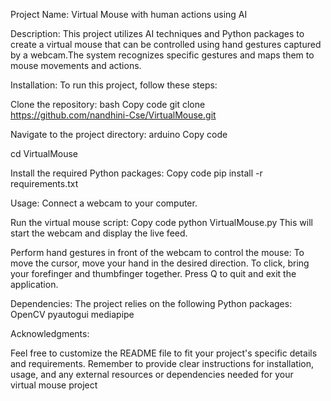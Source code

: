 Project Name: Virtual Mouse with human actions using AI

Description:
This project utilizes AI techniques and Python packages to create a virtual mouse that can be controlled using hand gestures captured by a webcam.The system recognizes specific gestures and maps them to mouse movements and actions.

Installation:
To run this project, follow these steps:

Clone the repository:
bash
Copy code
git clone https://github.com/nandhini-Cse/VirtualMouse.git

Navigate to the project directory:
arduino
Copy code

cd VirtualMouse

Install the required Python packages:
Copy code
pip install -r requirements.txt

Usage:
Connect a webcam to your computer.

Run the virtual mouse script:
Copy code
python VirtualMouse.py
This will start the webcam and display the live feed.

Perform hand gestures in front of the webcam to control the mouse:
To move the cursor, move your hand in the desired direction.
To click, bring your forefinger and thumbfinger together.
Press Q to quit and exit the application.

Dependencies:
The project relies on the following Python packages:
OpenCV
pyautogui
mediapipe

Acknowledgments:

Feel free to customize the README file to fit your project's specific details and requirements. Remember to provide clear instructions for installation, usage, and any external resources or dependencies needed for your virtual mouse project
